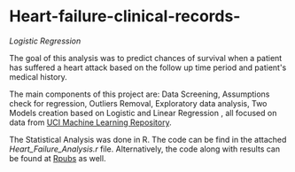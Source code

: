# Heart-failure-clinical-records-
_Logistic Regression_

The goal of this analysis was to predict chances of survival when a patient has suffered a heart attack based on the follow up time period and patient's medical history.

The main components of this project are: Data Screening, Assumptions check for regression, Outliers Removal, Exploratory data analysis, Two Models creation based on Logistic and Linear Regression , all focused on data from [UCI Machine Learning Repository](https://archive.ics.uci.edu/ml/datasets/Heart+failure+clinical+records).  

The Statistical Analysis was done in R. The code can be find in the attached *Heart_Failure_Analysis.r* file. Alternatively, the code along with results can be found at [Rpubs](https://rpubs.com/Ruchil/778111) as well.

